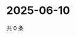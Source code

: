 # 2025-06-10

共 0 条

<!-- BEGIN ZHIHUVIDEO -->
<!-- 最后更新时间 Tue Jun 10 2025 07:11:15 GMT+0800 (China Standard Time) -->

<!-- END ZHIHUVIDEO -->
